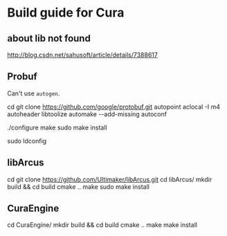 # Build guide for Cura

## about lib not found
http://blog.csdn.net/sahusoft/article/details/7388617

## Probuf
Can't use `autogen`.

cd
git clone https://github.com/google/protobuf.git
autopoint 
aclocal -I m4
autoheader
libtoolize 
automake --add-missing
autoconf

./configure
make
sudo make install

sudo ldconfig

## libArcus

cd
git clone https://github.com/Ultimaker/libArcus.git
cd libArcus/
mkdir build && cd build
cmake ..
make
sudo make install

## CuraEngine
cd CuraEngine/
mkdir build && cd build
cmake ..
make
make install